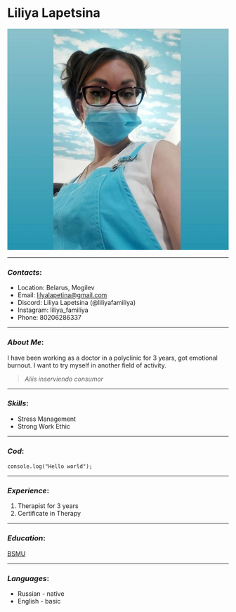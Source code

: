 # **Liliya Lapetsina** 
![My photo](/liliya.jpg "It's me")
***
### ***Contacts***:

* Location: Belarus, Mogilev
* Email: lilyalapetina@gmail.com
* Discord: Liliya Lapetsina (@liliyafamiliya)
* Instagram: liliya_familiya
* Phone: 80206286337
___

### ***About Me***:

I have been working as a doctor in a polyclinic for 3 years, got emotional burnout. I want to try myself in another field of activity.

> *Aliis inserviendo consumor*

----

### ***Skills***:

* Stress Management
* Strong Work Ethic
----

### ***Cod***:

```
console.log("Hello world");
```
----

### ***Experience***:

1. Therapist for 3 years
2. Certificate in Therapy
----

### ***Education***:
[BSMU](https://www.bsmu.by/ "higher education")

----


### ***Languages***:
+ Russian - native
+ English - basic


